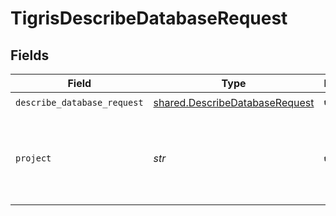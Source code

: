 # TigrisDescribeDatabaseRequest


## Fields

| Field                                                                            | Type                                                                             | Required                                                                         | Description                                                                      |
| -------------------------------------------------------------------------------- | -------------------------------------------------------------------------------- | -------------------------------------------------------------------------------- | -------------------------------------------------------------------------------- |
| `describe_database_request`                                                      | [shared.DescribeDatabaseRequest](../../models/shared/describedatabaserequest.md) | :heavy_check_mark:                                                               | N/A                                                                              |
| `project`                                                                        | *str*                                                                            | :heavy_check_mark:                                                               | Project name whose db is under target to get description.                        |